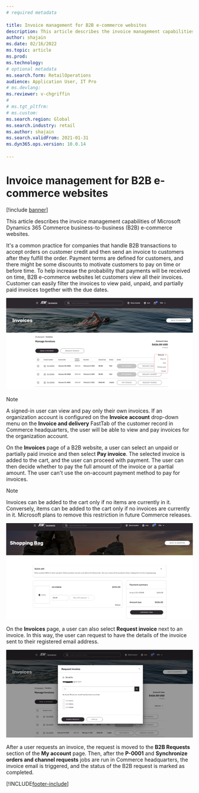 ```yaml
---
# required metadata

title: Invoice management for B2B e-commerce websites
description: This article describes the invoice management capabilities of Microsoft Dynamics 365 Commerce business-to-business (B2B) e-commerce websites.
author: shajain
ms.date: 02/16/2022
ms.topic: article
ms.prod: 
ms.technology: 
# optional metadata
ms.search.form: RetailOperations
audience: Application User, IT Pro
# ms.devlang: 
ms.reviewer: v-chgriffin
#
# ms.tgt_pltfrm: 
# ms.custom: 
ms.search.region: Global
ms.search.industry: retail
ms.author: shajain
ms.search.validFrom: 2021-01-31
ms.dyn365.ops.version: 10.0.14

---
```


# Invoice management for B2B e-commerce websites

[!include [banner](../../includes/banner.md)]

This article describes the invoice management capabilities of Microsoft Dynamics 365 Commerce business-to-business (B2B) e-commerce websites.

It's a common practice for companies that handle B2B transactions to accept orders on customer credit and then send an invoice to customers after they fulfill the order. Payment terms are defined for customers, and there might be some discounts to motivate customers to pay on time or before time. To help increase the probability that payments will be received on time, B2B e-commerce websites let customers view all their invoices. Customer can easily filter the invoices to view paid, unpaid, and partially paid invoices together with the due dates.

![Invoices page on a B2B website.](../media/ViewInvoices.png)

> [!NOTE]
> A signed-in user can view and pay only their own invoices. If an organization account is configured on the **Invoice account** drop-down menu on the **Invoice and delivery** FastTab of the customer record in Commerce headquarters, the user will be able to view and pay invoices for the organization account.

On the **Invoices** page of a B2B website, a user can select an unpaid or partially paid invoice and then select **Pay invoice**. The selected invoice is added to the cart, and the user can proceed with payment. The user can then decide whether to pay the full amount of the invoice or a partial amount. The user can't use the on-account payment method to pay for invoices.

> [!NOTE]
> Invoices can be added to the cart only if no items are currently in it. Conversely, items can be added to the cart only if no invoices are currently in it. Microsoft plans to remove this restriction in future Commerce releases.

![Cart page on a B2B website.](../media/PayInvoice.png)

On the **Invoices** page, a user can also select **Request invoice** next to an invoice. In this way, the user can request to have the details of the invoice sent to their registered email address.

![Request invoice dialog box.](../media/RequestInvoice2.png)

After a user requests an invoice, the request is moved to the **B2B Requests** section of the **My account** page. Then, after the **P-0001** and **Synchronize orders and channel requests** jobs are run in Commerce headquarters, the invoice email is triggered, and the status of the B2B request is marked as completed.

[!INCLUDE[footer-include](../../includes/footer-banner.md)]
